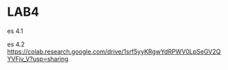 # LAB4

es 4.1

es 4.2 https://colab.research.google.com/drive/1srf5yyKRgwYdRPWV0LpSeGV2QYVFjv_V?usp=sharing
